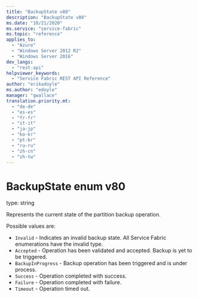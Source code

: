 ```yaml
---
title: "BackupState v80"
description: "BackupState v80"
ms.date: "10/21/2020"
ms.service: "service-fabric"
ms.topic: "reference"
applies_to: 
  - "Azure"
  - "Windows Server 2012 R2"
  - "Windows Server 2016"
dev_langs: 
  - "rest-api"
helpviewer_keywords: 
  - "Service Fabric REST API Reference"
author: "erikadoyle"
ms.author: "edoyle"
manager: "gwallace"
translation.priority.mt: 
  - "de-de"
  - "es-es"
  - "fr-fr"
  - "it-it"
  - "ja-jp"
  - "ko-kr"
  - "pt-br"
  - "ru-ru"
  - "zh-cn"
  - "zh-tw"
---
```

# BackupState enum v80

type: string

Represents the current state of the partition backup operation.


Possible values are: 

  - `Invalid` - Indicates an invalid backup state. All Service Fabric enumerations have the invalid type.
  - `Accepted` - Operation has been validated and accepted. Backup is yet to be triggered.
  - `BackupInProgress` - Backup operation has been triggered and is under process.
  - `Success` - Operation completed with success.
  - `Failure` - Operation completed with failure.
  - `Timeout` - Operation timed out.

